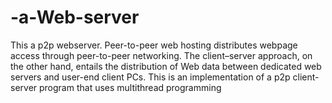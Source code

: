 # -a-Web-server
This a p2p webserver.
Peer-to-peer web hosting distributes webpage access through peer-to-peer networking.
The client–server approach, on the other hand, entails the distribution of Web data between dedicated web servers and user-end client PCs.
This is an implementation of a p2p client-server program that uses  multithread programming 
